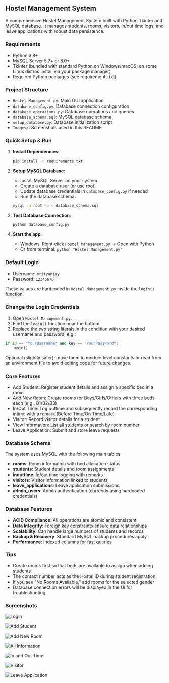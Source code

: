 ## Hostel Management System
A comprehensive Hostel Management System built with Python Tkinter and MySQL database. It manages students, rooms, visitors, in/out time logs, and leave applications with robust data persistence.

### Requirements
- Python 3.8+
- MySQL Server 5.7+ or 8.0+
- Tkinter (bundled with standard Python on Windows/macOS; on some Linux distros install via your package manager)
- Required Python packages (see requirements.txt)

### Project Structure
- `Hostel Management.py`: Main GUI application
- `database_config.py`: Database connection configuration
- `database_operations.py`: Database operations and queries
- `database_schema.sql`: MySQL database schema
- `setup_database.py`: Database initialization script
- `Images/`: Screenshots used in this README

### Quick Setup & Run
1. **Install Dependencies**:
   ```bash
   pip install -r requirements.txt
   ```

2. **Setup MySQL Database**:
   - Install MySQL Server on your system
   - Create a database user (or use root)
   - Update database credentials in `database_config.py` if needed
   - Run the database schema:
   ```bash
   mysql -u root -p < database_schema.sql
   ```

3. **Test Database Connection**:
   ```bash
   python database_config.py
   ```

4. **Start the app**:
   - Windows: Right‑click `Hostel Management.py` → Open with Python
   - Or from terminal: `python "Hostel Management.py"`

### Default Login
- Username: `mrityunjay`
- Password: `12345670`

These values are hardcoded in `Hostel Management.py` inside the `login()` function.

### Change the Login Credentials
1. Open `Hostel Management.py`.
2. Find the `login()` function near the bottom.
3. Replace the two string literals in the condition with your desired username and password, e.g.:

```python
if id == "YourUsername" and key == "YourPassword":
    main()
```

Optional (slightly safer): move them to module‑level constants or read from an environment file to avoid editing code for future changes.

### Core Features
- Add Student: Register student details and assign a specific bed in a room
- Add New Room: Create rooms for Boys/Girls/Others with three beds each (e.g., B1/B2/B3)
- In/Out Time: Log outtime and subsequently record the corresponding intime with a remark (Before Time/On Time/Late)
- Visitor: Record visitor details for a student
- View Information: List all students or search by room number
- Leave Application: Submit and store leave requests

### Database Schema
The system uses MySQL with the following main tables:
- **rooms**: Room information with bed allocation status
- **students**: Student details and room assignments
- **inouttime**: In/out time logging with remarks
- **visitors**: Visitor information linked to students
- **leave_applications**: Leave application submissions
- **admin_users**: Admin authentication (currently using hardcoded credentials)

### Database Features
- **ACID Compliance**: All operations are atomic and consistent
- **Data Integrity**: Foreign key constraints ensure data relationships
- **Scalability**: Can handle large numbers of students and records
- **Backup & Recovery**: Standard MySQL backup procedures apply
- **Performance**: Indexed columns for fast queries

### Tips
- Create rooms first so that beds are available to assign when adding students
- The contact number acts as the Hostel ID during student registration
- If you see "No Rooms Available," add rooms for the selected gender
- Database connection errors will be displayed in the UI for troubleshooting

### Screenshots
![Login](Images/login_info.png)

![Add Student](Images/addStudents.png)

![Add New Room](Images/AddNewRoom.png)

![All Information](Images/AllInfo.png)

![In and Out Time](Images/inOutTime.png)

![Visitor](Images/visitor_info.png)

![Leave Application](Images/Leave_Application.png)
